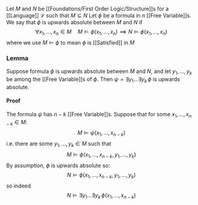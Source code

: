 Let $M$ and $N$ be [[Foundations/First Order Logic/Structure]]s for a [[Language]] $\mathcal{L}$ such that $M\subseteq N$
Let $\phi$ be a formula in $n$ [[Free Variable]]s.
We say that $\phi$ is upwards absolute between $M$ and $N$ if 
$$
\forall x_{1},\dots,x_{n} \in M\quad %quad
M\models\phi(x_{1},\dots,x_{n}) \implies N\models\phi(x_{1},\dots,x_{n})
$$
where we use $M\models \phi$ to mean $\phi$ is [[Satisfied]] in $M$

### Lemma
Suppose formula $\phi$ is upwards absolute between $M$ and $N$,
and let $y_{1},\dots,y_{k}$ be among the [[Free Variable]]s of $\phi$.
Then $\psi=\exists y_{1}\dots \exists y_{k}\,\phi$ is upwards absolute.
#### Proof
The formula $\psi$ has $n-k$ [[Free Variable]]s.
Suppose that for some $x_{1},\dots,x_{n-k}\in M$:
$$
M\models \psi(x_{1},\dots,x_{n-k})
$$
i.e. there are some $y_{1},\dots,y_{k}\in M$ such that 
$$
M\models \phi(x_{1},\dots,x_{n-k},y_{1},\dots,y_{k})
$$
By assumption, $\phi$ is upwards absolute so:
$$
N\models \phi(x_{1},\dots,x_{n-k},y_{1},\dots,y_{k})
$$
so indeed
$$
N\models \exists y_{1}\dots \exists y_{k}\, \phi(x_{1},\dots,x_{n-k})
$$
